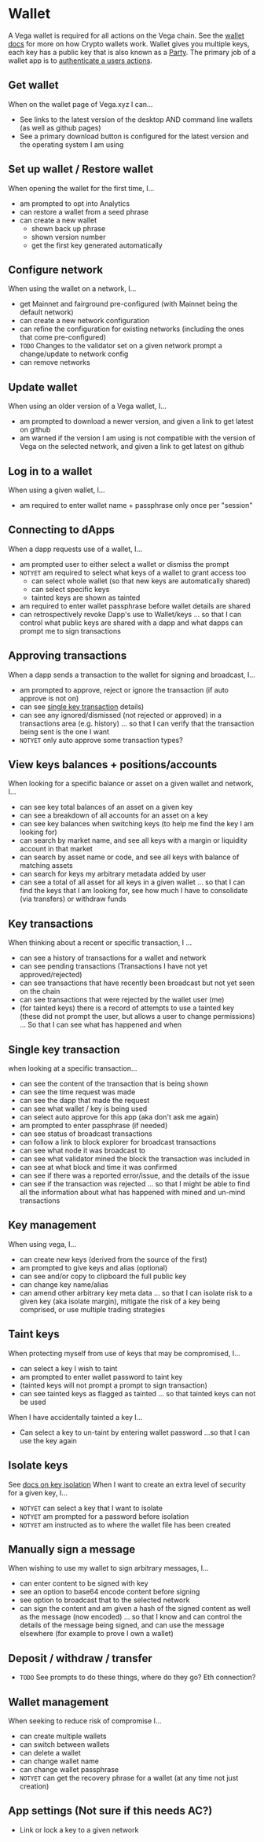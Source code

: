 # Wallet
A Vega wallet is required for all actions on the Vega chain. See the [wallet docs](https://docs.vega.xyz/docs/mainnet/concepts/vega-wallet) for more on how Crypto wallets work. Wallet gives you multiple keys, each key has a public key that is also known as a [Party](https://github.com/vegaprotocol/specs-internal/blob/master/protocol/0017-PART-party.md). The primary job of a wallet app is to [authenticate a users actions](https://github.com/vegaprotocol/specs-internal/blob/master/protocol/0022-AUTH-auth.md).

## Get wallet
When on the wallet page of Vega.xyz I can...
- See links to the latest version of the desktop AND command line wallets (as well as github pages)
- See a primary download button is configured for the latest version and the operating system I am using

## Set up wallet / Restore wallet
When opening the wallet for the first time, I...
- am prompted to opt into Analytics
- can restore a wallet from a seed phrase
- can create a new wallet
  - shown back up phrase
  - shown version number
  - get the first key generated automatically

## Configure network
When using the wallet on a network, I...
- get Mainnet and fairground pre-configured (with Mainnet being the default network)
- can create a new network configuration
- can refine the configuration for existing networks (including the ones that come pre-configured)
- `TODO` Changes to the validator set on a given network prompt a change/update to network config
- can remove networks

## Update wallet
When using an older version of a Vega wallet, I...
- am prompted to download a newer version, and given a link to get latest on github
- am warned if the version I am using is not compatible with the version of Vega on the selected network, and given a link to get latest on github

## Log in to a wallet
When using a given wallet, I...
- am required to enter wallet name + passphrase only once per "session"

## Connecting to dApps
When a dapp requests use of a wallet, I...
- am prompted user to either select a wallet or dismiss the prompt 
- `NOTYET` am required to select what keys of a wallet to grant access too
  - can select whole wallet (so that new keys are automatically shared)
  - can select specific keys
  - tainted keys are shown as tainted
- am required to enter wallet passphrase before wallet details are shared
- can retrospectively revoke Dapp's use to Wallet/keys
... so that I can control what public keys are shared with a dapp and what dapps can prompt me to sign transactions 

## Approving transactions
When a dapp sends a transaction to the wallet for signing and broadcast, I...
- am prompted to approve, reject or ignore the transaction (if auto approve is not on)
- can see [single key transaction](#single-key-transaction) details)
- can see any ignored/dismissed (not rejected or approved) in a transactions area (e.g. history)
... so that I can verify that the transaction being sent is the one I want
- `NOTYET` only auto approve some transaction types?

## View keys balances + positions/accounts
When looking for a specific balance or asset on a given wallet and network, I...
- can see key total balances of an asset on a given key
- can see a breakdown of all accounts for an asset on a key
- can see key balances when switching keys (to help me find the key I am looking for)
- can search by market name, and see all keys with a margin or liquidity account in that market
- can search by asset name or code, and see all keys with balance of matching assets
- can search for keys my arbitrary metadata added by user
- can see a total of all asset for all keys in a given wallet
... so that I can find the keys that I am looking for, see how much I have to consolidate (via transfers) or withdraw funds

## Key transactions
When thinking about a recent or specific transaction, I ...
- can see a history of transactions for a wallet and network
- can see pending transactions (Transactions I have not yet approved/rejected)
- can see transactions that have recently been broadcast but not yet seen on the chain
- can see transactions that were rejected by the wallet user (me)
- (for tainted keys) there is a record of attempts to use a tainted key (these did not prompt the user, but allows a user to change permissions)
... So that I can see what has happened and when

## Single key transaction
when looking at a specific transaction...
- can see the content of the transaction that is being shown
- can see the time request was made
- can see the dapp that made the request
- can see what wallet / key is being used
- can select auto approve for this app (aka don't ask me again)
- am prompted to enter passphrase (if needed)
- can see status of broadcast transactions
- can follow a link to block explorer for broadcast transactions
- can see what node it was broadcast to
- can see what validator mined the block the transaction was included in
- can see at what block and time it was confirmed
- can see if there was a reported error/issue, and the details of the issue
- can see if the transaction was rejected
... so that I might be able to find all the information about what has happened with mined and un-mind transactions

## Key management
When using vega, I...
- can create new keys (derived from the source of the first)
- am prompted to give keys and alias (optional)
- can see and/or copy to clipboard the full public key
- can change key name/alias
- can amend other arbitrary key meta data
... so that I can isolate risk to a given key (aka isolate margin), mitigate the risk of a key being comprised, or use multiple trading strategies 

## Taint keys
When protecting myself from use of keys that may be compromised, I...
- can select a key I wish to taint
- am prompted to enter wallet password to taint key
- (tainted keys will not prompt a prompt to sign transaction)
- can see tainted keys as flagged as tainted
... so that tainted keys can not be used

When I have accidentally tainted a key I...
- Can select a key to un-taint by entering wallet password
...so that I can use the key again

## Isolate keys
See [docs on key isolation](https://docs.vega.xyz/docs/mainnet/tools/vega-wallet/cli-wallet/latest/guides/isolate-keys)
When I want to create an extra level of security for a given key, I...
- `NOTYET` can select a key that I want to isolate
- `NOTYET` am prompted for a password before isolation
- `NOTYET` am instructed as to where the wallet file has been created

## Manually sign a message
When wishing to use my wallet to sign arbitrary messages, I...
- can enter content to be signed with key
- see an option to base64 encode content before signing
- see option to broadcast that to the selected network
- can sign the content and am given a hash of the signed content as well as the message (now encoded)
... so that I know and can control the details of the message being signed, and can use the message elsewhere (for example to prove I own a wallet)

## Deposit / withdraw / transfer
- `TODO` See prompts to do these things, where do they go? Eth connection?

## Wallet management
When seeking to reduce risk of compromise I...
- can create multiple wallets
- can switch between wallets
- can delete a wallet
- can change wallet name
- can change wallet passphrase
- `NOTYET` can get the recovery phrase for a wallet (at any time not just creation)

## App settings (Not sure if this needs AC?)
- Link or lock a key to a given network